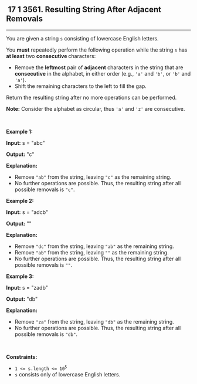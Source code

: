 <h2> 17 1
3561. Resulting String After Adjacent Removals</h2><hr><div><p>You are given a string <code>s</code> consisting of lowercase English letters.</p>

<p>You <strong>must</strong> repeatedly perform the following operation while the string <code>s</code> has <strong>at least</strong> two <strong>consecutive </strong>characters:</p>

<ul>
	<li>Remove the <strong>leftmost</strong> pair of <strong>adjacent</strong> characters in the string that are <strong>consecutive</strong> in the alphabet, in either order (e.g., <code>'a'</code> and <code>'b'</code>, or <code>'b'</code> and <code>'a'</code>).</li>
	<li>Shift the remaining characters to the left to fill the gap.</li>
</ul>

<p>Return the resulting string after no more operations can be performed.</p>

<p><strong>Note:</strong> Consider the alphabet as circular, thus <code>'a'</code> and <code>'z'</code> are consecutive.</p>

<p>&nbsp;</p>
<p><strong class="example">Example 1:</strong></p>

<div class="example-block">
<p><strong>Input:</strong> <span class="example-io">s = "abc"</span></p>

<p><strong>Output:</strong> <span class="example-io">"c"</span></p>

<p><strong>Explanation:</strong></p>

<ul>
	<li>Remove <code>"ab"</code> from the string, leaving <code>"c"</code> as the remaining string.</li>
	<li>No further operations are possible. Thus, the resulting string after all possible removals is <code>"c"</code>.</li>
</ul>
</div>

<p><strong class="example">Example 2:</strong></p>

<div class="example-block">
<p><strong>Input:</strong> <span class="example-io">s = "adcb"</span></p>

<p><strong>Output:</strong> <span class="example-io">""</span></p>

<p><strong>Explanation:</strong></p>

<ul>
	<li>Remove <code>"dc"</code> from the string, leaving <code>"ab"</code> as the remaining string.</li>
	<li>Remove <code>"ab"</code> from the string, leaving <code>""</code> as the remaining string.</li>
	<li>No further operations are possible. Thus, the resulting string after all possible removals is <code>""</code>.</li>
</ul>
</div>

<p><strong class="example">Example 3:</strong></p>

<div class="example-block">
<p><strong>Input:</strong> <span class="example-io">s = "zadb"</span></p>

<p><strong>Output:</strong> <span class="example-io">"db"</span></p>

<p><strong>Explanation:</strong></p>

<ul>
	<li>Remove <code>"za"</code> from the string, leaving <code>"db"</code> as the remaining string.</li>
	<li>No further operations are possible. Thus, the resulting string after all possible removals is <code>"db"</code>.</li>
</ul>
</div>

<p>&nbsp;</p>
<p><strong>Constraints:</strong></p>

<ul>
	<li><code>1 &lt;= s.length &lt;= 10<sup>5</sup></code></li>
	<li><code>s</code> consists only of lowercase English letters.</li>
</ul>
</div>